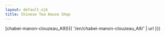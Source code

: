 ```yaml
---
layout: default.njk
title: Chinese Tea House Shop
---
```


[chabei-manon-clouzeau_A9]({{ '/en/chabei-manon-clouzeau_A9/' | url }})